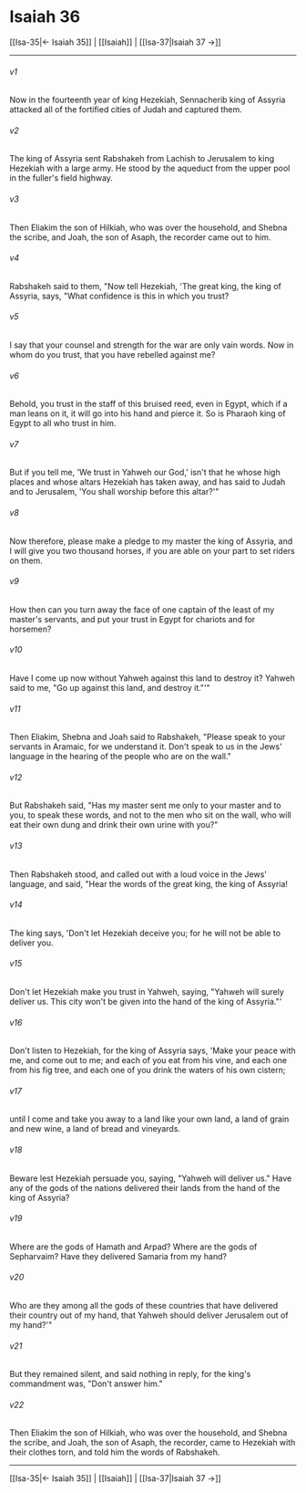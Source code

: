 # Isaiah 36

[[Isa-35|← Isaiah 35]] | [[Isaiah]] | [[Isa-37|Isaiah 37 →]]
***



###### v1 
Now in the fourteenth year of king Hezekiah, Sennacherib king of Assyria attacked all of the fortified cities of Judah and captured them. 

###### v2 
The king of Assyria sent Rabshakeh from Lachish to Jerusalem to king Hezekiah with a large army. He stood by the aqueduct from the upper pool in the fuller's field highway. 

###### v3 
Then Eliakim the son of Hilkiah, who was over the household, and Shebna the scribe, and Joah, the son of Asaph, the recorder came out to him. 

###### v4 
Rabshakeh said to them, "Now tell Hezekiah, 'The great king, the king of Assyria, says, "What confidence is this in which you trust? 

###### v5 
I say that your counsel and strength for the war are only vain words. Now in whom do you trust, that you have rebelled against me? 

###### v6 
Behold, you trust in the staff of this bruised reed, even in Egypt, which if a man leans on it, it will go into his hand and pierce it. So is Pharaoh king of Egypt to all who trust in him. 

###### v7 
But if you tell me, 'We trust in Yahweh our God,' isn't that he whose high places and whose altars Hezekiah has taken away, and has said to Judah and to Jerusalem, 'You shall worship before this altar?'" 

###### v8 
Now therefore, please make a pledge to my master the king of Assyria, and I will give you two thousand horses, if you are able on your part to set riders on them. 

###### v9 
How then can you turn away the face of one captain of the least of my master's servants, and put your trust in Egypt for chariots and for horsemen? 

###### v10 
Have I come up now without Yahweh against this land to destroy it? Yahweh said to me, "Go up against this land, and destroy it."'" 

###### v11 
Then Eliakim, Shebna and Joah said to Rabshakeh, "Please speak to your servants in Aramaic, for we understand it. Don't speak to us in the Jews' language in the hearing of the people who are on the wall." 

###### v12 
But Rabshakeh said, "Has my master sent me only to your master and to you, to speak these words, and not to the men who sit on the wall, who will eat their own dung and drink their own urine with you?" 

###### v13 
Then Rabshakeh stood, and called out with a loud voice in the Jews' language, and said, "Hear the words of the great king, the king of Assyria! 

###### v14 
The king says, 'Don't let Hezekiah deceive you; for he will not be able to deliver you. 

###### v15 
Don't let Hezekiah make you trust in Yahweh, saying, "Yahweh will surely deliver us. This city won't be given into the hand of the king of Assyria."' 

###### v16 
Don't listen to Hezekiah, for the king of Assyria says, 'Make your peace with me, and come out to me; and each of you eat from his vine, and each one from his fig tree, and each one of you drink the waters of his own cistern; 

###### v17 
until I come and take you away to a land like your own land, a land of grain and new wine, a land of bread and vineyards. 

###### v18 
Beware lest Hezekiah persuade you, saying, "Yahweh will deliver us." Have any of the gods of the nations delivered their lands from the hand of the king of Assyria? 

###### v19 
Where are the gods of Hamath and Arpad? Where are the gods of Sepharvaim? Have they delivered Samaria from my hand? 

###### v20 
Who are they among all the gods of these countries that have delivered their country out of my hand, that Yahweh should deliver Jerusalem out of my hand?'" 

###### v21 
But they remained silent, and said nothing in reply, for the king's commandment was, "Don't answer him." 

###### v22 
Then Eliakim the son of Hilkiah, who was over the household, and Shebna the scribe, and Joah, the son of Asaph, the recorder, came to Hezekiah with their clothes torn, and told him the words of Rabshakeh.

***
[[Isa-35|← Isaiah 35]] | [[Isaiah]] | [[Isa-37|Isaiah 37 →]]
